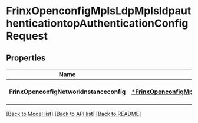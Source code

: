 # FrinxOpenconfigMplsLdpMplsldpauthenticationtopAuthenticationConfigRequest

## Properties
Name | Type | Description | Notes
------------ | ------------- | ------------- | -------------
**FrinxOpenconfigNetworkInstanceconfig** | [***FrinxOpenconfigMplsLdpMplsldpauthenticationtopAuthenticationConfig**](frinx.openconfig.mpls.ldp.mplsldpauthenticationtop.authentication.Config.md) |  | [optional] [default to null]

[[Back to Model list]](../README.md#documentation-for-models) [[Back to API list]](../README.md#documentation-for-api-endpoints) [[Back to README]](../README.md)


